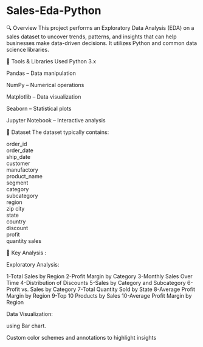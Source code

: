 # Sales-Eda-Python
🔍 Overview
This project performs an Exploratory Data Analysis (EDA) on a sales dataset to uncover trends, patterns, and insights that can help businesses make data-driven decisions. It utilizes Python and common data science libraries.

🧰 Tools & Libraries Used
Python 3.x

Pandas – Data manipulation

NumPy – Numerical operations

Matplotlib – Data visualization

Seaborn – Statistical plots

Jupyter Notebook – Interactive analysis

📁 Dataset
The dataset typically contains:

order_id        
 order_date     
 ship_date     
 customer       
 manufactory     
   product_name   
  segment         
 category       
 subcategory    
  region         
 zip
  city           
 state           
country       
discount     
profit   
quantity 
sales   

🔬 Key Analysis :

Exploratory Analysis:

1-Total Sales by Region
2-Profit Margin by Category
3-Monthly Sales Over Time
4-Distribution of Discounts
5-Sales by Category and Subcategory
6-Profit vs. Sales by Category
7-Total Quantity Sold by State
8-Average Profit Margin by Region
9-Top 10 Products by Sales
10-Average Profit Margin by Region

Data Visualization:

using Bar chart.

Custom color schemes and annotations to highlight insights
